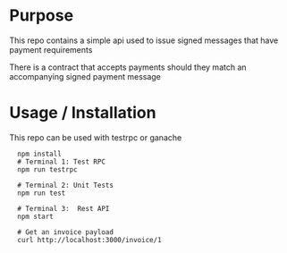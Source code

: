 # Purpose
This repo contains a simple api used to issue signed messages that have payment requirements

There is a contract that accepts payments should they match an accompanying signed payment message

# Usage / Installation
This repo can be used with testrpc or ganache

```
  npm install
  # Terminal 1: Test RPC
  npm run testrpc

  # Terminal 2: Unit Tests
  npm run test

  # Terminal 3:  Rest API
  npm start

  # Get an invoice payload
  curl http://localhost:3000/invoice/1
```
